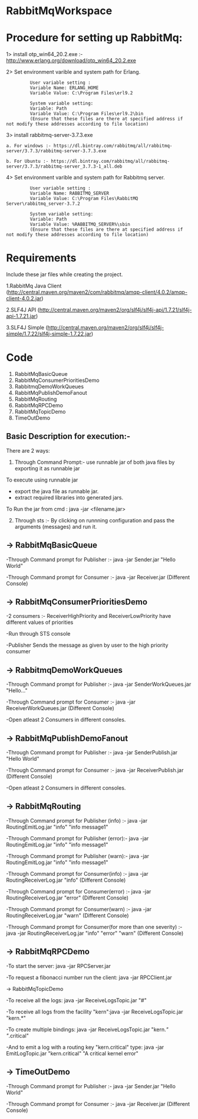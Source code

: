 # RabbitMqWorkspace

# Procedure for setting up RabbitMq:

1> install otp_win64_20.2.exe :- http://www.erlang.org/download/otp_win64_20.2.exe

2> Set environment varible and system path for Erlang.

             User variable setting : 
             Variable Name: ERLANG_HOME
             Variable Value: C:\Program Files\erl9.2
              
             System variable setting:
             Variable: Path
             Variable Value: C:\Program Files\erl9.2\bin
             (Ensure that these files are there at specified address if not modify these addresses according to file location)


3> install rabbitmq-server-3.7.3.exe 

    a. For windows :- https://dl.bintray.com/rabbitmq/all/rabbitmq-server/3.7.3/rabbitmq-server-3.7.3.exe
    
    b. For Ubuntu :- https://dl.bintray.com/rabbitmq/all/rabbitmq-server/3.7.3/rabbitmq-server_3.7.3-1_all.deb
    
4> Set environment varible and system path for Rabbitmq  server.

             User variable setting : 
             Variable Name: RABBITMQ_SERVER
             Variable Value: C:\Program Files\RabbitMQ Server\rabbitmq_server-3.7.2
              
             System variable setting:
             Variable: Path
             Variable Value: %RABBITMQ_SERVER%\sbin
             (Ensure that these files are there at specified address if not modify these addresses according to file location)



# Requirements

Include these jar files while creating the project.

1.RabbitMq Java Client (http://central.maven.org/maven2/com/rabbitmq/amqp-client/4.0.2/amqp-client-4.0.2.jar)

2.SLF4J API (http://central.maven.org/maven2/org/slf4j/slf4j-api/1.7.21/slf4j-api-1.7.21.jar)

3.SLF4J Simple (http://central.maven.org/maven2/org/slf4j/slf4j-simple/1.7.22/slf4j-simple-1.7.22.jar)


# Code 

1. RabbitMqBasicQueue
2. RabbitMqConsumerPrioritiesDemo
3. RabbitmqDemoWorkQueues
4. RabbitMqPublishDemoFanout
5. RabbitMqRouting
6. RabbitMqRPCDemo
7. RabbitMqTopicDemo
8. TimeOutDemo

Basic Description for execution:-
-
There are 2 ways:
1. Through Command Prompt:- use runnable jar of both java files by exporting it as runnable jar
  
  To execute using runnable jar
  - export the java file as runnable jar.
  - extract required libraries into generated jars.
  
  To Run the jar from cmd : java -jar <filename.jar> <arguments>
  
  
2. Through sts :- By clicking on runnning configuration and pass the arguments (messages) and run it.
  
  -> RabbitMqBasicQueue
  -
   -Through Command prompt for Publisher :- java -jar Sender.jar "Hello World" 
   
   -Through Command prompt for Consumer  :- java -jar Receiver.jar             (Different Console)
  
  
  -> RabbitMqConsumerPrioritiesDemo
  -
  -2 consumers :- ReceiverHighPriority and ReceiverLowPriority have different values of priorities
  
  -Run through STS console 
  
  -Publisher Sends the message as given by user to the high priority consumer
  
  
  -> RabbitmqDemoWorkQueues
  -
  -Through Command prompt for Publisher :- java -jar SenderWorkQueues.jar "Hello..." 
  
  -Through Command prompt for Consumer  :- java -jar ReceiverWorkQueues.jar             (Different Console)
  
  -Open  atleast 2 Consumers in different consoles.
  
  -> RabbitMqPublishDemoFanout
  -
  -Through Command prompt for Publisher :- java -jar SenderPublish.jar "Hello World" 
  
  -Through Command prompt for Consumer  :- java -jar ReceiverPublish.jar             (Different Console)
  
  -Open  atleast 2 Consumers in different consoles.
  
  -> RabbitMqRouting
  -
  -Through Command prompt for Publisher (info) :- java -jar RoutingEmitLog.jar "info" "info message1" 
  
  -Through Command prompt for Publisher (error):- java -jar RoutingEmitLog.jar "info" "info message1" 
  
  -Through Command prompt for Publisher (warn):- java -jar RoutingEmitLog.jar "info" "info message1" 
  
  -Through Command prompt for Consumer(info)  :- java -jar RoutingReceiverLog.jar "info"             (Different Console)
  
  -Through Command prompt for Consumer(error) :- java -jar RoutingReceiverLog.jar "error"             (Different Console)
  
  -Through Command prompt for Consumer(warn)  :- java -jar RoutingReceiverLog.jar "warn"             (Different Console)
  
  -Through Command prompt for Consumer(for more than one severity) :- java -jar RoutingReceiverLog.jar "info" "error" "warn"   (Different Console)
   
  -> RabbitMqRPCDemo
  -
  -To start the server: java -jar RPCServer.jar
  
  -To request a fibonacci number run the client: java -jar RPCClient.jar  
  
  -> RabbitMqTopicDemo
  
  -To receive all the logs: java -jar ReceiveLogsTopic.jar "#"
  
  -To receive all logs from the facility "kern":java -jar ReceiveLogsTopic.jar "kern.*" 
  
  -To create multiple bindings: java -jar ReceiveLogsTopic.jar "kern.*" "*.critical"
  
  -And to emit a log with a routing key "kern.critical" type: java -jar EmitLogTopic.jar "kern.critical" "A critical kernel     error"
  
  -> TimeOutDemo
  -
  -Through Command prompt for Publisher :- java -jar Sender.jar "Hello World" 
  
  -Through Command prompt for Consumer  :- java -jar Receiver.jar             (Different Console)  
  
